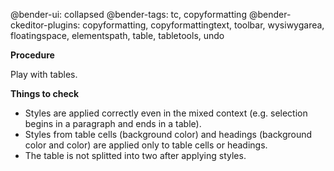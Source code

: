@bender-ui: collapsed
@bender-tags: tc, copyformatting
@bender-ckeditor-plugins: copyformatting, copyformattingtext, toolbar, wysiwygarea, floatingspace, elementspath, table, tabletools, undo

**Procedure**

Play with tables.

**Things to check**

* Styles are applied correctly even in the mixed context (e.g. selection begins in a paragraph and ends in a table).
* Styles from table cells (background color) and headings (background color and color) are applied only to table cells or headings.
* The table is not splitted into two after applying styles.
